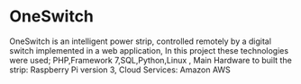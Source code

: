# OneSwitch
OneSwitch is an intelligent power strip, controlled remotely by a digital switch implemented in a web application, In this project these technologies were used; PHP,Framework 7,SQL,Python,Linux , Main Hardware to built the strip: Raspberry Pi version 3, Cloud Services: Amazon AWS
